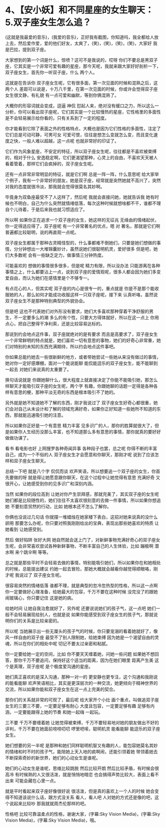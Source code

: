 # 4、【安小妖】和不同星座的女生聊天：5.双子座女生怎么追？

(这就是我最爱的音乐)，(我爱的音乐)，正好我有截图，你知道吗，我全都给人放上去，然后爱作爱，爱的他们好友，太爽了，(笑)，(笑)，(笑)，(笑)，大家好 我是巴拉，提到双子座。

大家想到的第一个词是什么，惊喷？这可不是我说的，哎呀 你们不要总是黑双子座，它其实是一个非常可爱有趣的星座，那今天呢，我就来跟大家好好剖析一下，双子座女生，首先你一听双子座，什么 两个人。

这就是在告诉你 双子座女生呢，它有很多面，第一次见面的时候和混熟之后，这两个人 差距可以说是，十万八千里，在第一次见面的时候，你或许会觉得双子座女生很文静，有礼貌 有一点可爱和幽默，等到你俩混熟了。

大概你的形容词就会变成，逗逼 神侃 怼起人来，绝对没有缓口之力，所以这么一分析，你可以看出双子座呢，它们其实是一个比较慢热的星座，它性格里的多面性是不会轻易展示给你看的，只有关系到了一定的程度。

你才能看到它除了表面之外的性格特点，大概也是因为它们性格的多面性，注定了它们总是可动可静，可男可女 可爱可恨，往往是想怎么变就怎么变，而且变化速度之快，一般人难以超越，这一点呢 也就非常好的印证了。

它们作为风象星座，不安定的特征，所以双子座女生呢，往往都是不喜欢被束缚的，相对于什么 安逸稳定啊，它们更渴望那种，心灵上的自由，不喜欢天天被人看着管着，那样它们会疯掉的，双子座女生呢。

还有一点非常非常明显的特征，就是它们啊 总是一阵一阵，什么意思呢 给大家举个例子，我有一个非常好的朋友，她是双子座，经常就是突然她就不高兴了，突然对我的态度就很冷淡，那我就会觉得很莫名其妙啊。

毕竟身为双鱼座最受不了人这样了，然后呢 我就会直接问她，她就告诉我 她有时候也不明白，自己为什么突然就情绪低落，每次这种时候就想啥都不干，谁都不理 自个儿待着，于是后来我也就习惯适应了。

所以啊 如果你正在追求一个双子座的女生，她这样的无征兆 无缘由的情绪起伏，你一定得适应得了，双子座呢 有一个非常著名的优点，嗯 对 著名，那就是它们啊 普遍都比较聪明，说的再直观一点呢。

双子座女生都属于那种古灵精怪型的，什么事都难不倒她们，只要是她们想做的事情，分分钟想出一大堆锦囊妙计，虽然说她们很聪明机灵，爱好很多 但是吧，她们大多数呢 会有一些缺乏定力，做事情三分钟热度。

可能喜欢的 想做的事情很多很多，但是呢 精力有限，所以没办法 只能游离在各种事情之上，什么都要沾上一点，说到双子座的爱情观呢，很多人都会因为她们多变 爱自由，而认为她们在感情里是个不够专一。

有点花心的人，但其实呢 双子座的内心是很专一的，重点就是 你是不是那个能收服她的人，那么如何才能成功收服这样一只双子座呢，接下来 认真听咯，虽然说双子座女生不是那种特别典型的外貌协会。

但是吧 这也不代表她们对外形没有要求，她们大多喜欢那种穿着干净舒服的男生，不一定要多么的潮 多么的有个性，只要大方得体就好，所以在这一点上 你用点心，把自己整得干净利索，还是比较容易达标的。

那说到约会地点这件事，双子座就绝对的是有要求 而且是高要求了，双子座女生一个非常鲜明的特点就是，她们喜欢一切有意思的事物，她们的好奇心非常重，她们对特别的未知的东西充满期待，所以约会地点这件事吧。

你如果总能约她去一些很新鲜的地方，或者带她尝试一些她从来没有做过的事情，她对你一定好感爆棚，面对一个能说能聊 能侃能逗乐的双子座女生，能不能聊到一起去 对她们来说真的太重要了。

换句话说就是 你跟她聊什么，很大程度上就直接决定了你能不能吸引她，那怎么样聊天才能吸引双子座的女生呢，两个字 有趣，你跟她聊的话题一定得是各种各样有意思的梗，那种平淡无奇的东西是根本吸引不了她的。

另外就是她不知道她不了解的东西，刚才我说过了 双子座女生好奇心都很重，她们会对自己从未设计和了解的领域充满好奇，如果你正好知道一些她所不知道的东西，那就能迅速吸引她的注意。

所以如果你正好是一个有意思 精力丰富 见多识广的人，那你的胜算就很大了，但是如果你人生经历没那么丰富，也不知道那么多有意思的事情，那你就真的要好好做做功课了。

看书 看电影也好 上网搜罗各种奇闻异事 各种段子也罢，总之呢 你得不断的丰富自己，成为一个不俗的人 双子座女生才会愿意和你聊天，那刚才呢 说到了应该怎样和双子座女生聊天。

总结一下吧 就是八个字 侃侃而谈 欢声笑语，所以想要追一个双子座的女生，你首先要做的呀 就是得让她愿意跟你聊天，在这个过程中让她觉得有意思 充满好奇 又很开心，让她感受到你的见多识广和深刻内涵。

当然 如果你的段位高到 让她对你产生崇拜感，那就完美了，其实双子座的女生呢 她们都是比较随性的，她们往往不太喜欢很刻意的去做一件事情，所以如果你想追她 不要刻意贸然的行动，比如 她根本还不怎么了解你。

你俩也没说过几句话 你就摆一堆蜡烛在她家楼下表白，这招对她来说真的没什么卵用 那要怎么办呢，你只要对照我刚刚给出的宝典，表现出那些她喜欢的特质 让她看到 让她感受到。

然后 做好陷阱 张好大网 她自然就会送上门了，对新鲜事物充满好奇心的双子座女生呢，会非常喜欢尝试各种新鲜事物，不断丰富自己的人生体验，比如 蹦极啊 潜水啊 来个跳伞啊 等等。

总之就是那些平时不会轻易去做的事情，特别能吸引她们，所以如果你在和她相处的时候，总能提出建议 约她一起去冒险，那她大概就会越看你越觉得顺眼咯，刚才呢 我说过了 双子座女生呢。

很容易突然的情绪低落 谁都不理，就是典型的忽冷忽热型的性格，所以这一点啊 你一定要做好心理准备，给她最大的包容，千万不要在这种时候 没完没了的跟她闹玻璃心，你只要记住 这是她的病。

给她时间 让她自我治愈就好了，另外呢 还要说说她们的孩子气，这一点吧 她们一般不会轻易展现给别人，也就是说 如果你能感受到双子座女生的孩子气，那就说明你们的关系是比较亲密的。

所以呢 当她展示出一些无厘头的孩子气的时候，你只要宠溺的看着她就好了，像风一样自由的双子座 最受不了别人限制她，给她束缚 因为她是一个渴望自由的灵魂，所以在你们的相处中呢 切记不要太过亲密和粘腻。

你一定要给她一定的空间，比如 你不要天天缠着她，问她一些问题 如果她不想回答，那你千万不要追问，保持好这个适当的距离，因为在她们眼里 距离产生美 这个是真理，双子座呢 是个极度爱沟通的星座。

她们真正喜欢的是深入沟通，那种一对一的 更安静也更专注，这个沟通和我刚说的能看能聊 欢声笑语相比，其实是更深层次的一种交流，她更倾向于精神世界的交流，所以如果你能和双子座女生在这一点上完美的契合。

那你们的关系就非常的可观了，最后呢 给大家开个小灶 画个重点，叫做追双子座女生的三要三不要，一定要足够有耐心 大度且包容，一定要足够有趣 足够有内涵，一定要能跟得上她的节奏 和她一起嗨 一起玩。

三不要 千万不要缠着她 让她觉得被束缚，千万不要轻易地对她的朋友做出不好的评判，千万不要在她面前唠唠叨叨 啰里吧嗦，聪明机灵 能看能聊 能逗乐的双子座女生。

她们想要的另一半呢 是那种和她们同样聪明机智又有趣的人，能包容她莫名其妙的情绪和时不时的孩子气，能陪她上天入地的疯啊闹，还能引领着她 带领着她去不断探索奇妙的新世界，她们的心动女生是谁呢。

她们的心动女生是谁呢，思维比较跳脱 然后比较开朗 然后比较矛盾，有时候会很高冷 有时候熟的人又很活泼，就是悄悄地暗恋 也会搞得声势比较大，表面上看不出来 可能会藏在心里一点。

就是平时看起来双子座好像很好说 很活泼，但是真的喜欢上一个人的时候 她会变得不知道该说什么话，跟方式没关系 看人，看人吧 人对她的方式还是像的吧，这个说起来比较吵 那我就就周杰伦那样的吧。

性格吧 比较可靠温柔点的性格，谢谢大家，(字幕:Sky Vision Media)，(字幕:Sky Vision Media)，(字幕:Sky Vision Media)，哦。

